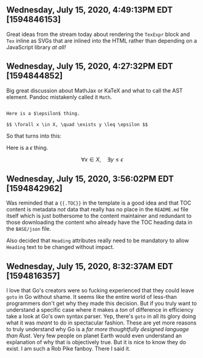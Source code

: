 ## Wednesday, July 15, 2020, 4:49:13PM EDT [1594846153]

Great ideas from the stream today about rendering the `TexExpr` block
and `Tex` inline as SVGs that are inlined into the HTML rather than
depending on a JavaScript library *at all!*

## Wednesday, July 15, 2020, 4:27:32PM EDT [1594844852]

Big great discussion about MathJax or KaTeX and what to call the AST
element. Pandoc mistakenly called it `Math`.

```markdown

Here is a $\epsilon$ thing.

$$ \forall x \in X, \quad \exists y \leq \epsilon $$

```

So that turns into this:

Here is a $\epsilon$ thing.

$$ \forall x \in X, \quad \exists y \leq \epsilon $$

## Wednesday, July 15, 2020, 3:56:02PM EDT [1594842962]

Was reminded that a `{{.TOC}}` in the template is a good idea and that
TOC content is metadata *not* data that really has no place in the
`README.md` file itself which is just bothersome to the content
maintainer and redundant to those downloading the content who already
have the TOC heading data in the `BASE/json` file.

Also decided that `Heading` attributes really need to be mandatory to
allow `Heading` text to be changed without impact.

## Wednesday, July 15, 2020, 8:32:37AM EDT [1594816357]

I love that Go's creators were so fucking experienced that they could
leave `goto` in Go without shame. It seems like the entire world of
less-than programmers don't get why they made this decision. But if you
truly want to understand a specific case where it makes a *ton* of
difference in efficiency take a look at Go's own syntax parser. Yep,
there's `goto` in all its glory doing what it was *meant* to do in
spectacular fashion. These are yet more reasons to truly understand why
Go is a *far more thoughtfully designed language than Rust*. Very few
people on planet Earth would even understand an explanation of why that
is objectively true. But it is nice to know they do exist. I am such a
Rob Pike fanboy. There I said it.

